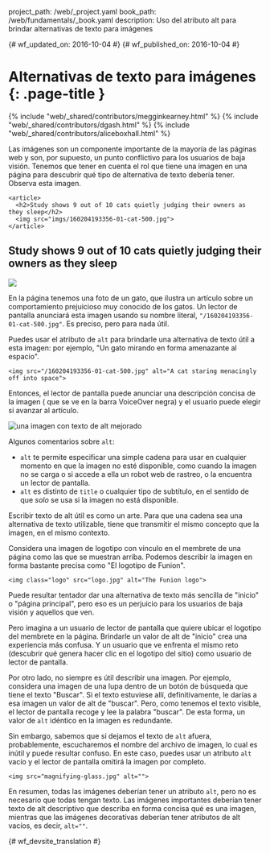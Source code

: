 project_path: /web/_project.yaml
book_path: /web/fundamentals/_book.yaml
description: Uso del atributo alt para brindar alternativas de texto para imágenes


{# wf_updated_on: 2016-10-04 #}
{# wf_published_on: 2016-10-04 #}

# Alternativas de texto para imágenes {: .page-title }

{% include "web/_shared/contributors/megginkearney.html" %}
{% include "web/_shared/contributors/dgash.html" %}
{% include "web/_shared/contributors/aliceboxhall.html" %}



Las imágenes son un componente importante de la mayoría de las páginas web y son, por supuesto, un
punto conflictivo para los usuarios de baja visión. Tenemos que tener en cuenta el rol que tiene una
imagen en una página para descubrir qué tipo de alternativa de texto debería tener.
Observa esta imagen.

    <article>
      <h2>Study shows 9 out of 10 cats quietly judging their owners as they sleep</h2>
      <img src="imgs/160204193356-01-cat-500.jpg">
    </article>

<article>
  <h2>Study shows 9 out of 10 cats quietly judging their owners as they sleep</h2>
  <img src="imgs/160204193356-01-cat-500.jpg">
</article>

En la página tenemos una foto de un gato, que ilustra un artículo sobre un comportamiento
prejuicioso muy conocido de los gatos. Un lector de pantalla anunciará esta imagen usando
su nombre literal, `"/160204193356-01-cat-500.jpg"`. Es preciso, pero para
nada útil.

Puedes usar el atributo de `alt` para brindarle una alternativa de texto útil a esta
imagen: por ejemplo, "Un gato mirando en forma amenazante al espacio".

    <img src="/160204193356-01-cat-500.jpg" alt="A cat staring menacingly off into space">

Entonces, el lector de pantalla puede anunciar una descripción concisa de la imagen (
que se ve en la barra VoiceOver negra) y el usuario puede elegir si avanzar al
artículo.

![una imagen con texto de alt mejorado](imgs/funioncat2.png)

Algunos comentarios sobre `alt`:

 - `alt` te permite especificar una simple cadena para usar en cualquier momento en que la imagen
   no esté disponible, como cuando la imagen no se carga o si accede a ella un robot
   web de rastreo, o la encuentra un lector de pantalla.
 - `alt` es distinto de `title` o cualquier tipo de subtítulo, en el sentido de que *solo* se usa
   si la imagen no está disponible.

Escribir texto de alt útil es como un arte. Para que una cadena sea una alternativa de texto
utilizable, tiene que transmitir el mismo concepto que la imagen, en el mismo
contexto.

Considera una imagen de logotipo con vínculo en el membrete de una página como las que se muestran arriba.
Podemos describir la imagen en forma bastante precisa como "El logotipo de Funion".

    <img class="logo" src="logo.jpg" alt="The Funion logo">

Puede resultar tentador dar una alternativa de texto más sencilla de "inicio" o "página
principal", pero eso es un perjuicio para los usuarios de baja visión y aquellos que ven.

Pero imagina a un usuario de lector de pantalla que quiere ubicar el logotipo del membrete en la
página. Brindarle un valor de alt de "inicio" crea una experiencia
más confusa. Y un usuario que ve enfrenta el mismo reto (descubrir
qué genera hacer clic en el logotipo del sitio) como usuario de lector de pantalla.

Por otro lado, no siempre es útil describir una imagen. Por ejemplo,
considera una imagen de una lupa dentro de un botón de búsqueda que tiene el texto
"Buscar". Si el texto estuviese allí, definitivamente, le darías a esa imagen un valor
de alt de "buscar". Pero, como tenemos el texto visible, el lector de pantalla
recoge y lee la palabra "buscar". De esta forma, un valor de `alt` idéntico en la
imagen es redundante.

Sin embargo, sabemos que si dejamos el texto de `alt` afuera, probablemente, escucharemos el
nombre del archivo de imagen, lo cual es inútil y puede resultar confuso. En
este caso, puedes usar un atributo `alt` vacío y el lector de pantalla
omitirá la imagen por completo.

    <img src="magnifying-glass.jpg" alt="">

En resumen, todas las imágenes deberían tener un atributo `alt`, pero no es necesario que todas
tengan texto. Las imágenes importantes deberían tener texto de alt descriptivo que describa
en forma concisa qué es una imagen, mientras que las imágenes decorativas deberían tener atributos
de alt vacíos, es decir, `alt=""`.


{# wf_devsite_translation #}
